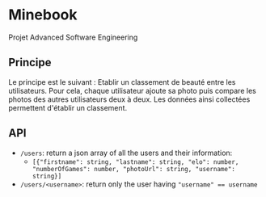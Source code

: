 # Minebook
Projet Advanced Software Engineering

## Principe
Le principe est le suivant :
Etablir un classement de beauté entre les utilisateurs. Pour cela, chaque utilisateur ajoute sa photo puis compare les photos des autres utilisateurs deux à deux.
Les données ainsi collectées permettent d'établir un classement.

## API

* `/users`: return a json array of all the users and their information:
  * `[{"firstname": string, "lastname": string, "elo": number, "numberOfGames": number, "photoUrl": string, "username": string}]`
* `/users/<username>`: return only the user having `"username" == username`
